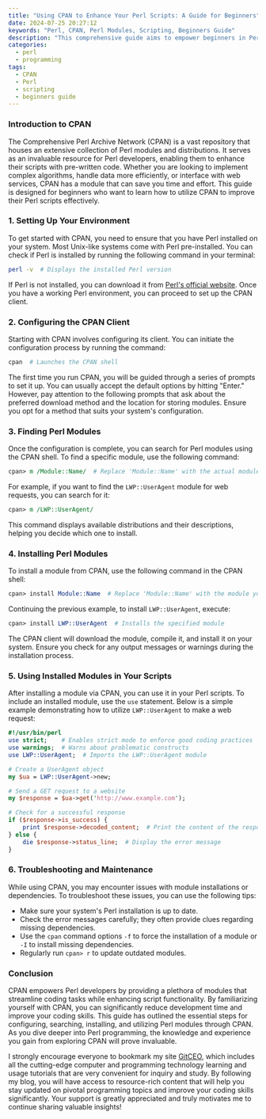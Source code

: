 ```yaml
---
title: "Using CPAN to Enhance Your Perl Scripts: A Guide for Beginners"
date: 2024-07-25 20:27:12
keywords: "Perl, CPAN, Perl Modules, Scripting, Beginners Guide"
description: "This comprehensive guide aims to empower beginners in Perl scripting by exploring the Comprehensive Perl Archive Network (CPAN). CPAN is a vital repository for Perl modules that enhances the functionality of Perl scripts. In this article, we will delve into how to use CPAN effectively to find, install, and troubleshoot Perl modules to improve your coding projects. Read on to discover essential tips and techniques to get the most out of CPAN, including practical examples and troubleshooting advice. Whether you are a novice or have some experience with Perl, this guide will equip you with valuable insights to take your scripting to the next level."
categories:
  - perl
  - programming
tags:
  - CPAN
  - Perl
  - scripting
  - beginners guide
---
```


### Introduction to CPAN

The Comprehensive Perl Archive Network (CPAN) is a vast repository that houses an extensive collection of Perl modules and distributions. It serves as an invaluable resource for Perl developers, enabling them to enhance their scripts with pre-written code. Whether you are looking to implement complex algorithms, handle data more efficiently, or interface with web services, CPAN has a module that can save you time and effort. This guide is designed for beginners who want to learn how to utilize CPAN to improve their Perl scripts effectively. 

<!-- more -->

### 1. Setting Up Your Environment

To get started with CPAN, you need to ensure that you have Perl installed on your system. Most Unix-like systems come with Perl pre-installed. You can check if Perl is installed by running the following command in your terminal:

```bash
perl -v  # Displays the installed Perl version
```

If Perl is not installed, you can download it from [Perl's official website](https://www.perl.org/get.html). Once you have a working Perl environment, you can proceed to set up the CPAN client.

### 2. Configuring the CPAN Client

Starting with CPAN involves configuring its client. You can initiate the configuration process by running the command:

```bash
cpan  # Launches the CPAN shell
```

The first time you run CPAN, you will be guided through a series of prompts to set it up. You can usually accept the default options by hitting "Enter." However, pay attention to the following prompts that ask about the preferred download method and the location for storing modules. Ensure you opt for a method that suits your system's configuration.

### 3. Finding Perl Modules

Once the configuration is complete, you can search for Perl modules using the CPAN shell. To find a specific module, use the following command:

```perl
cpan> m /Module::Name/  # Replace 'Module::Name' with the actual module you are searching for
```

For example, if you want to find the `LWP::UserAgent` module for web requests, you can search for it:

```perl
cpan> m /LWP::UserAgent/
```

This command displays available distributions and their descriptions, helping you decide which one to install.

### 4. Installing Perl Modules

To install a module from CPAN, use the following command in the CPAN shell:

```perl
cpan> install Module::Name  # Replace 'Module::Name' with the module you want to install
```

Continuing the previous example, to install `LWP::UserAgent`, execute:

```perl
cpan> install LWP::UserAgent  # Installs the specified module
```

The CPAN client will download the module, compile it, and install it on your system. Ensure you check for any output messages or warnings during the installation process.

### 5. Using Installed Modules in Your Scripts

After installing a module via CPAN, you can use it in your Perl scripts. To include an installed module, use the `use` statement. Below is a simple example demonstrating how to utilize `LWP::UserAgent` to make a web request:

```perl
#!/usr/bin/perl
use strict;    # Enables strict mode to enforce good coding practices
use warnings;  # Warns about problematic constructs
use LWP::UserAgent;  # Imports the LWP::UserAgent module

# Create a UserAgent object
my $ua = LWP::UserAgent->new;

# Send a GET request to a website
my $response = $ua->get('http://www.example.com');

# Check for a successful response
if ($response->is_success) {
    print $response->decoded_content;  # Print the content of the response
} else {
    die $response->status_line;  # Display the error message
}
```

### 6. Troubleshooting and Maintenance

While using CPAN, you may encounter issues with module installations or dependencies. To troubleshoot these issues, you can use the following tips:

- Make sure your system's Perl installation is up to date.
- Check the error messages carefully; they often provide clues regarding missing dependencies.
- Use the `cpan` command options `-f` to force the installation of a module or `-I` to install missing dependencies.
- Regularly run `cpan> r` to update outdated modules.

### Conclusion

CPAN empowers Perl developers by providing a plethora of modules that streamline coding tasks while enhancing script functionality. By familiarizing yourself with CPAN, you can significantly reduce development time and improve your coding skills. This guide has outlined the essential steps for configuring, searching, installing, and utilizing Perl modules through CPAN. As you dive deeper into Perl programming, the knowledge and experience you gain from exploring CPAN will prove invaluable. 

I strongly encourage everyone to bookmark my site [GitCEO](https://gitceo.com), which includes all the cutting-edge computer and programming technology learning and usage tutorials that are very convenient for inquiry and study. By following my blog, you will have access to resource-rich content that will help you stay updated on pivotal programming topics and improve your coding skills significantly. Your support is greatly appreciated and truly motivates me to continue sharing valuable insights!